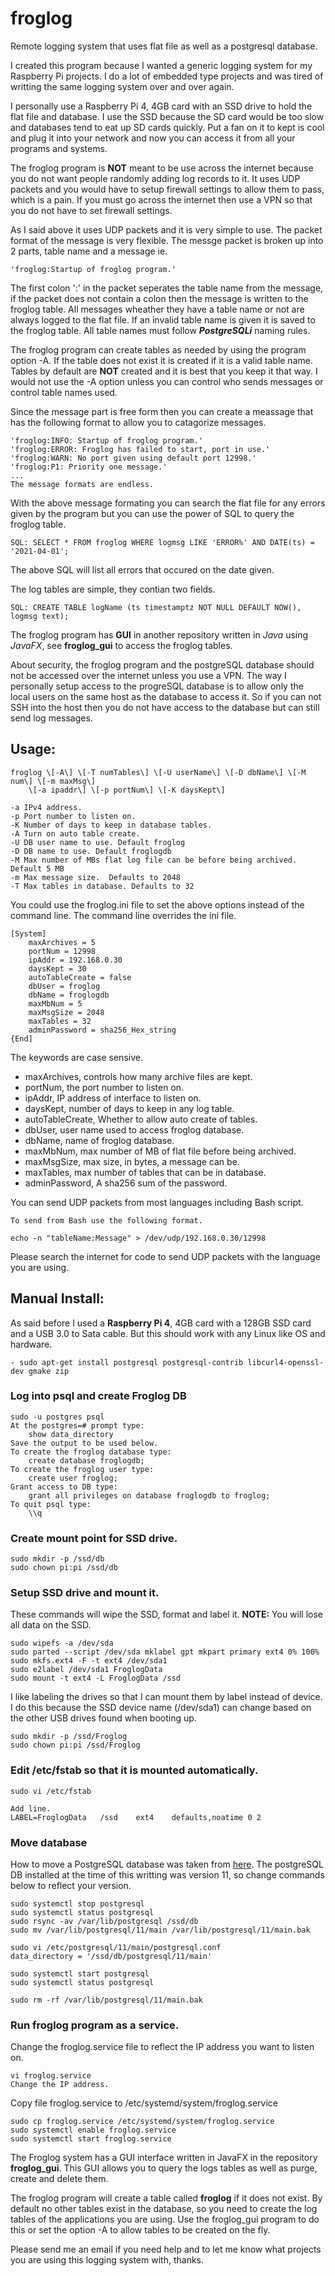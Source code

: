 # froglog
Remote logging system that uses flat file as well as a postgresql database.

I created this program because I wanted a generic logging system for my Raspberry Pi projects.  I do a lot of embedded type projects and was tired of writting the same logging system over and over again.

I personally use a Raspberry Pi 4, 4GB card with an SSD drive to hold the flat file and database.  I use the SSD because the SD card would be too slow and databases tend to eat up SD cards quickly.  Put a fan on it to kept is cool and plug it into your network and now you can access it from all your programs and systems.

The froglog program is **NOT** meant to be use across the internet because you do not want people randomly adding log records to it.  It uses UDP packets and you would have to setup firewall settings to allow them to pass, which is a pain.  If you must go across the internet then use a VPN so that you do not have to set firewall settings.

As I said above it uses UDP packets and it is very simple to use.  The packet format of the message is very flexible.
The messge packet is broken up into 2 parts, table name and a message ie.

	'froglog:Startup of froglog program.'

The first colon ':' in the packet seperates the table name from the message, if the packet does not contain a colon then the message is written to the froglog table.  All messages wheather they have a table name or not are always logged to the flat file.  If an invalid table name is given it is saved to the froglog table.  All table names must follow **_PostgreSQLi_** naming rules.

The froglog program can create tables as needed by using the program option -A. If the table does not exist it is created if it is a valid table name.  Tables by default are **NOT** created and it is best that you keep it that way.  I would not use the -A option unless you can control who sends messages or control table names used.

Since the message part is free form then you can create a meassage that has the following format to allow you to catagorize messages.

	'froglog:INFO: Startup of froglog program.'
	'froglog:ERROR: Froglog has failed to start, port in use.'
	'froglog:WARN: No port given using default port 12998.'
	'froglog:P1: Priority one message.'
	...
	The message formats are endless.

With the above message formating you can search the flat file for any errors given by the program but you can use the power of SQL to query the froglog table.

	SQL: SELECT * FROM froglog WHERE logmsg LIKE 'ERROR%' AND DATE(ts) = '2021-04-01';

The above SQL will list all errors that occured on the date given.

The log tables are simple, they contian two fields.

	SQL: CREATE TABLE logName (ts timestamptz NOT NULL DEFAULT NOW(), logmsg text);

The froglog program has **GUI** in another repository written in *Java* using *JavaFX*, see **froglog_gui** to access the froglog tables.

About security, the froglog program and the postgreSQL database should not be accessed over the internet unless you use a VPN.  The way I personally setup access to the progreSQL database is to allow only the local users on the same host as the database to access it.  So if you can not SSH into the host then you do not have access to the database but can still send log messages.

## Usage:

	froglog \[-A\] \[-T numTables\] \[-U userName\] \[-D dbName\] \[-M num\] \[-m maxMsg\]
		\[-a ipaddr\] \[-p portNum\] \[-K daysKept\]
	
	-a IPv4 address.
	-p Port number to listen on.
	-K Number of days to keep in database tables.
	-A Turn on auto table create.
	-U DB user name to use. Default froglog
	-D DB name to use. Default froglogdb
	-M Max number of MBs flat log file can be before being archived.  Default 5 MB
	-m Max message size.  Defaults to 2048
	-T Max tables in database. Defaults to 32

You could use the froglog.ini file to set the above options instead of the command line.  The command line overrides the ini file.

	[System]
		maxArchives = 5
		portNum = 12998
		ipAddr = 192.168.0.30
		daysKept = 30
		autoTableCreate = false
		dbUser = froglog
		dbName = froglogdb
		maxMbNum = 5
		maxMsgSize = 2048
		maxTables = 32
		adminPassword = sha256_Hex_string
	{End]

The keywords are case sensive.

- maxArchives, controls how many archive files are kept.
- portNum, the port number to listen on.
- ipAddr, IP address of interface to listen on.
- daysKept, number of days to keep in any log table.
- autoTableCreate, Whether to allow auto create of tables.
- dbUser, user name used to access froglog database.
- dbName, name of froglog database.
- maxMbNum, max number of MB of flat file before being archived.
- maxMsgSize, max size, in bytes, a message can be.
- maxTables, max number of tables that can be in database.
- adminPassword, A sha256 sum of the password.

You can send UDP packets from most languages including Bash script.

	To send from Bash use the following format.

	echo -n "tableName:Message" > /dev/udp/192.168.0.30/12998

Please search the internet for code to send UDP packets with the language you are using.

## Manual Install:

As said before I used a **Raspberry Pi 4**, 4GB card with a 128GB SSD card and a USB 3.0 to Sata cable.  But this should work with any Linux like OS and hardware.

	- sudo apt-get install postgresql postgresql-contrib libcurl4-openssl-dev gmake zip

### Log into psql and create Froglog DB

	sudo -u postgres psql
	At the postgres=# prompt type:
		show data_directory
	Save the output to be used below.
	To create the froglog database type:
		create database froglogdb;
	To create the froglog user type:
		create user froglog;
	Grant access to DB type:
		grant all privileges on database froglogdb to froglog;
	To quit psql type:
		\\q

### Create mount point for SSD drive.

	sudo mkdir -p /ssd/db
	sudo chown pi:pi /ssd/db

### Setup SSD drive and mount it.

These commands will wipe the SSD, format and label it.  **NOTE:** You will lose all data on the SSD.

	sudo wipefs -a /dev/sda
	sudo parted --script /dev/sda mklabel gpt mkpart primary ext4 0% 100%
	sudo mkfs.ext4 -F -t ext4 /dev/sda1
	sudo e2label /dev/sda1 FroglogData
	sudo mount -t ext4 -L FroglogData /ssd

I like labeling the drives so that I can mount them by label instead of device.  I do this because the SSD device name (/dev/sda1) can change based on the other USB drives found when booting up.

	sudo mkdir -p /ssd/Froglog
	sudo chown pi:pi /ssd/Froglog

### Edit /etc/fstab so that it is mounted automatically.

	sudo vi /etc/fstab

	Add line.
	LABEL=FroglogData	/ssd	ext4	defaults,noatime 0 2

### Move database

How to move a PostgreSQL database was taken from [here](https://www.digitalocean.com/community/tutorials/how-to-move-a-postgresql-data-directory-to-a-new-location-on-ubuntu-16-04).  The postgreSQL DB installed at the time of this writting was version 11, so change commands below to reflect your version.

	
	sudo systemctl stop postgresql
	sudo systemctl status postgresql
	sudo rsync -av /var/lib/postgresql /ssd/db
	sudo mv /var/lib/postgresql/11/main /var/lib/postgresql/11/main.bak

	sudo vi /etc/postgresql/11/main/postgresql.conf
	data_directory = '/ssd/db/postgresql/11/main'
	
	sudo systemctl start postgresql
	sudo systemctl status postgresql

	sudo rm -rf /var/lib/postgresql/11/main.bak

### Run froglog program as a service.

Change the froglog.service file to reflect the IP address you want to listen on.

	vi froglog.service
	Change the IP address.

Copy file froglog.service to /etc/systemd/system/froglog.service

	sudo cp froglog.service /etc/systemd/system/froglog.service
	sudo systemctl enable froglog.service
	sudo systemctl start froglog.service

The Froglog system has a GUI interface written in JavaFX in the repository **froglog_gui**.  This GUI allows you to query the logs tables as well as purge, create and delete them.

The froglog program will create a table called **froglog** if it does not exist.  By default no other tables exist in the database, so you need to create the log tables of the applications you are using.  Use the froglog_gui program to do this or set the option -A to allow tables to be created on the fly.

Please send me an email if you need help and to let me know what projects you are using this logging system with, thanks.
